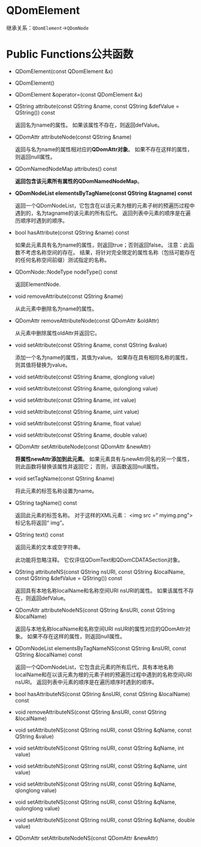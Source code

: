 # QDomElement

继承关系：`QDomElement`->`QDomNode`

# Public Functions公共函数

- QDomElement(const QDomElement &x)

- QDomElement()

- QDomElement &operator=(const QDomElement &x)

- QString attribute(const QString &name, const QString &defValue = QString()) const

  返回名为name的属性。 如果该属性不存在，则返回defValue。

- QDomAttr attributeNode(const QString &name)

  返回与名为name的属性相对应的**QDomAttr对象**。 如果不存在这样的属性，则返回null属性。

- QDomNamedNodeMap attributes() const

  **返回包含该元素所有属性的QDomNamedNodeMap**。

- **QDomNodeList elementsByTagName(const QString &tagname) const**

  返回一个QDomNodeList，它包含在以该元素为根的元素子树的预遍历过程中遇到的，名为tagname的该元素的所有后代。 返回列表中元素的顺序是在遍历顺序时遇到的顺序。

- bool hasAttribute(const QString &name) const

  如果此元素具有名为name的属性，则返回true；否则返回false。
  注意：此函数不考虑名称空间的存在。 结果，将针对完全限定的属性名称（包括可能存在的任何名称空间前缀）测试指定的名称。

- QDomNode::NodeType nodeType() const

  返回ElementNode.

- void removeAttribute(const QString &name)

  从此元素中删除名为name的属性。

- QDomAttr removeAttributeNode(const QDomAttr &oldAttr)

  从元素中删除属性oldAttr并返回它。

- void setAttribute(const QString &name, const QString &value)

  添加一个名为name的属性，其值为value。 如果存在具有相同名称的属性，则其值将替换为value。

- void setAttribute(const QString &name, qlonglong value)

- void setAttribute(const QString &name, qulonglong value)

- void setAttribute(const QString &name, int value)

- void setAttribute(const QString &name, uint value)

- void setAttribute(const QString &name, float value)

- void setAttribute(const QString &name, double value)

- QDomAttr setAttributeNode(const QDomAttr &newAttr)

  **将属性newAttr添加到此元素**。
  如果元素具有与newAttr同名的另一个属性，则此函数将替换该属性并返回它； 否则，该函数返回null属性。

- void setTagName(const QString &name)

  将此元素的标签名称设置为name。

- QString tagName() const

  返回此元素的标签名称。 对于这样的XML元素：
    <img src =“ myimg.png”>
  标记名将返回“ img”。

- QString text() const

  返回元素的文本或空字符串。

  此功能将忽略注释。 它仅评估QDomText和QDomCDATASection对象。

- QString attributeNS(const QString nsURI, const QString &localName, const QString &defValue = QString()) const

  返回具有本地名称localName和名称空间URI nsURI的属性。 如果该属性不存在，则返回defValue。

- QDomAttr attributeNodeNS(const QString &nsURI, const QString &localName)

  返回与本地名称localName和名称空间URI nsURI的属性对应的QDomAttr对象。 如果不存在这样的属性，则返回null属性。

- QDomNodeList elementsByTagNameNS(const QString &nsURI, const QString &localName) const

  返回一个QDomNodeList，它包含此元素的所有后代，具有本地名称localName和在以该元素为根的元素子树的预遍历过程中遇到的名称空间URI nsURI。 返回列表中元素的顺序是在遍历顺序时遇到的顺序。

- bool hasAttributeNS(const QString &nsURI, const QString &localName) const

- void removeAttributeNS(const QString &nsURI, const QString &localName)

- void setAttributeNS(const QString nsURI, const QString &qName, const QString &value)

- void setAttributeNS(const QString nsURI, const QString &qName, int value)

- void setAttributeNS(const QString nsURI, const QString &qName, uint value)

- void setAttributeNS(const QString nsURI, const QString &qName, qlonglong value)

- void setAttributeNS(const QString nsURI, const QString &qName, qulonglong value)

- void setAttributeNS(const QString nsURI, const QString &qName, double value)

- QDomAttr setAttributeNodeNS(const QDomAttr &newAttr)



